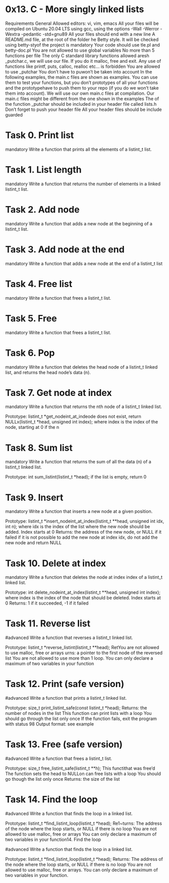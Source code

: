 # 0x13. C - More singly linked lists

Requirements
General
Allowed editors: vi, vim, emacs
All your files will be compiled on Ubuntu 20.04 LTS using gcc, using the options -Wall -Werror -Wextra -pedantic -std=gnu89
All your files should end with a new line
A README.md file, at the root of the folder he Betty style. It will be checked using betty-styof the project is mandatory
Your code should use tle.pl and betty-doc.pl
You are not allowed to use global variables
No more than 5 functions per file
The only C standard library functions allowed aresh _putchar.c, we will use our file. If you do it  malloc, free and exit. Any use of functions like printf, puts, calloc, realloc etc… is forbidden
You are allowed to use _putchar
You don’t have to puwon’t be taken into account
In the following examples, the main.c files are shown as examples. You can use them to test your functions, but you don’t prototypes of all your functions and the prototypehave to push them to your repo (if you do we won’t take them into account). We will use our own main.c files at compilation. Our main.c files might be different from the one shown in the examples
The  of the function _putchar should be included in your header file called lists.h
Don’t forget to push your header file
All your header files should be include guarded

# Task 0. Print list
mandatory
Write a function that prints all the elements of a listint_t list.

# Task 1. List length
mandatory
Write a function that returns the number of elements in a linked listint_t list.

# Task 2. Add node
mandatory
Write a function that adds a new node at the beginning of a listint_t list.

# Task 3. Add node at the end
mandatory
Write a function that adds a new node at the end of a listint_t list

# Task 4. Free list
mandatory
Write a function that frees a listint_t list.

# Task 5. Free
mandatory
Write a function that frees a listint_t list.

# Task 6. Pop
mandatory
Write a function that deletes the head node of a listint_t linked list, and returns the head node’s data (n).

# Task 7. Get node at index
mandatory
Write a function that returns the nth node of a listint_t linked list.

Prototype: listint_t *get_nodeint_at_indeode does not exist, return NULLx(listint_t *head, unsigned int index);
where index is the index of the node, starting at 0
if the n

# Task 8. Sum list
mandatory
Write a function that returns the sum of all the data (n) of a listint_t linked list.

Prototype: int sum_listint(listint_t *head);
if the list is empty, return 0

# Task 9. Insert
mandatory
Write a function that inserts a new node at a given position.

Prototype: listint_t *insert_nodeint_at_index(listint_t **head, unsigned int idx, int n);
where idx is the index of the list where the new node should be added. Index starts at 0
Returns: the address of the new node, or NULL if it failed
if it is not possible to add the new node at index idx, do not add the new node and return NULL

# Task 10. Delete at index
mandatory
Write a function that deletes the node at index index of a listint_t linked list.

Prototype: int delete_nodeint_at_index(listint_t **head, unsigned int index);
where index is the index of the node that should be deleted. Index starts at 0
Returns: 1 if it succeeded, -1 if it failed

# Task 11. Reverse list

#advanced
Write a function that reverses a listint_t linked list.

Prototype: listint_t *reverse_listint(listint_t **head);
RetYou are not allowed to use malloc, free or arrays
urns: a pointer to the first node of the reversed list
You are not allowed to use more than 1 loop.
You can only declare a maximum of two variables in your function

# Task 12. Print (safe version)

#advanced
Write a function that prints a listint_t linked list.

Prototype: size_t print_listint_safe(const listint_t *head);
Returns: the number of nodes in the list
This function can print lists with a loop
You should go through the list only once
If the function fails, exit the program with status 98
Output format: see example

# Task 13. Free (safe version)

#advanced
Write a function that frees a listint_t list.

Prototype: size_t free_listint_safe(listint_t **h);
This functithat was free’d
The function sets the head to NULLon can free lists with a loop
You should go though the list only once
Returns: the size of the list 

# Task 14. Find the loop

#advanced
Write a function that finds the loop in a linked list.

Prototype: listint_t *find_listint_loop(listint_t *head);
Re1~turns: The address of the node where the loop starts, or NULL if there is no loop
You are not allowed to use malloc, free or arrays
You can only declare a maximum of two variables in your function14. Find the loop

#advanced
Write a function that finds the loop in a linked list.

Prototype: listint_t *find_listint_loop(listint_t *head);
Returns: The address of the node where the loop starts, or NULL if there is no loop
You are not allowed to use malloc, free or arrays.
You can only declare a maximum of two variables in your function.

